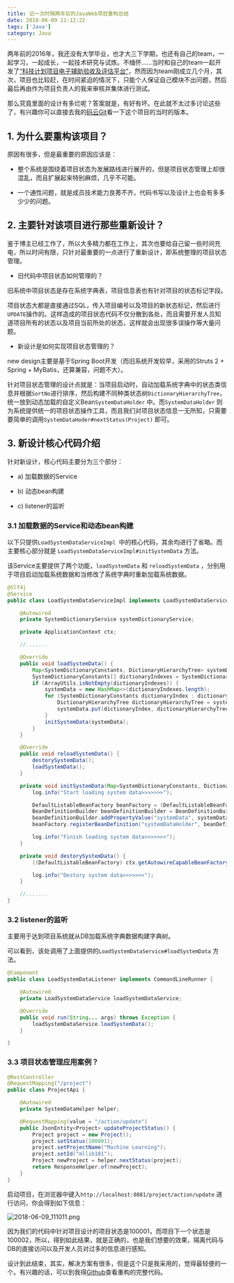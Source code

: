 ```yaml
---
title: 记一次时隔两年后的JavaWeb项目重构总结
date: 2018-06-09 11:12:22
tags: ['Java']
category: Java
---
```


两年前的2016年，我还没有大学毕业，也才大三下学期，也还有自己的team，一起学习，一起成长，一起技术研究与试炼。不缅怀……当时和自己的team一起开发了[“科技计划项目电子辅助验收及评估平台”](https://gitee.com/Zychaowill/steap)，然而因为team刚成立几个月，其次，项目也比较赶，在时间紧迫的情况下，只能个人保证自己模块不出问题，然后最后再由作为项目负责人的我来审核并集体进行测试。

那么究竟里面的设计有多烂呢？答案就是，有好有坏。在此就不太过多讨论这些了，有兴趣你可以直接去我的[码云Git](https://gitee.com/Zychaowill/steap)看一下这个项目的当时的版本。
<!-- more -->

## **1. 为什么要重构该项目？**

原因有很多，但是最重要的原因应该是：

- 整个系统是围绕着项目状态为发展路线进行展开的，但是项目状态管理上却很混乱，而且扩展起来特别麻烦，几乎不可能。

- 一个通性问题，就是成员技术能力良莠不齐，代码书写以及设计上也会有多多少少的问题。

## **2. 主要针对该项目进行那些重新设计？**

鉴于博主已经工作了，所以大多精力都在工作上，其次也要给自己留一些时间充电，所以时间有限，只针对最重要的一点进行了重新设计，即系统整理的项目状态管理。

- 旧代码中项目状态如何管理的？

旧系统中项目状态是存在系统字典表，项目信息表也有针对项目的状态标记字段。

项目状态大都是直接通过SQL，传入项目编号以及项目的新状态标记，然后进行` UPDATE `操作的。这样造成的项目状态代码不仅分散到各处，而且需要开发人员知道项目所有的状态以及项目当前所处的状态，这样就会出现很多误操作等大量问题。

- 新设计是如何实现项目状态管理的？

new design主要是基于Spring Boot开发（而旧系统开发较早，采用的Struts 2 + Spring + MyBatis，还算兼容，问题不大）。

针对项目状态管理的设计点就是：当项目启动时，自动加载系统字典中的状态类信息并根据`SortNo`进行排序，然后构建不同种类状态树` DictionaryHierarchyTree `，统一放到动态加载的自定义Bean` SystemDataHolder ` 中。而` SystemDataHolder ` 则为系统提供统一的项目状态操作工具，而且我们对项目状态信息一无所知，只需要要简单的调用` SystemDataHoder#nextStatus(Project) ` 即可。

## **3. 新设计核心代码介绍**

针对新设计，核心代码主要分为三个部分：

- a) 加载数据的Service

- b) 动态bean构建

- c) listener的监听

### **3.1 加载数据的Service和动态bean构建**

以下只提供`LoadSystemDataServiceImpl `中的核心代码，其余均进行了省略。而主要核心部分就是 ` LoadSystemDataServiceImpl#initSystemData ` 方法。

该Service主要提供了两个功能，` loadSystemData ` 和 ` reloadSystemData ` ，分别用于项目启动加载系统数据和当修改了系统字典时重新加载系统数据。

```Java
@Slf4j
@Service
public class LoadSystemDataServiceImpl implements LoadSystemDataService, ApplicationContextAware {

	@Autowired
	private SystemDictionaryService systemDictionaryService;

	private ApplicationContext ctx;

	//.......

	@Override
	public void loadSystemData() {
		Map<SystemDictionaryConstants, DictionaryHierarchyTree> systemData = null;
		SystemDictionaryConstants[] dictionaryIndexes = SystemDictionaryConstants.values();
		if (ArrayUtils.isNotEmpty(dictionaryIndexes)) {
			systemData = new HashMap<>(dictionaryIndexes.length);
			for (SystemDictionaryConstants dictionaryIndex : dictionaryIndexes) {
				DictionaryHierarchyTree dictionaryHierarchyTree = systemDictionaryService.getDictionaryHierarchyTree(dictionaryIndex.getCode());
				systemData.put(dictionaryIndex, dictionaryHierarchyTree);
			}
			initSystemData(systemData);
		}
	}

	@Override
	public void reloadSystemData() {
		destorySystemData();
		loadSystemData();
	}

	private void initSystemData(Map<SystemDictionaryConstants, DictionaryHierarchyTree> systemData) {
		log.info("Start loading system data>>>>>>>");

		DefaultListableBeanFactory beanFactory = (DefaultListableBeanFactory) ctx.getAutowireCapableBeanFactory();
		BeanDefinitionBuilder beanDefinitionBuilder = BeanDefinitionBuilder.genericBeanDefinition(SystemDataHolder.class);
		beanDefinitionBuilder.addPropertyValue("systemData", systemData);
		beanFactory.registerBeanDefinition("systemDataHolder", beanDefinitionBuilder.getBeanDefinition());

		log.info("Finish loading system data>>>>>>>");
	}

	private void destorySystemData() {
		((DefaultListableBeanFactory) ctx.getAutowireCapableBeanFactory()).removeBeanDefinition("systemDataHolder");

		log.info("Destory system data>>>>>>>");
	}

	//.......
}
```

### **3.2 listener的监听**

主要用于达到项目系统就从DB加载系统字典数据构建字典树。

可以看到，该处调用了上面提供的` LoadSystemDataService#loadSystemData ` 方法。

```Java
@Component
public class LoadSystemDataListener implements CommandLineRunner {

	@Autowired
	private LoadSystemDataService loadSystemDataService;

	@Override
	public void run(String... args) throws Exception {
		loadSystemDataService.loadSystemData();
	}

}
```

### **3.3 项目状态管理应用案例？**

```Java
@RestController
@RequestMapping("/project")
public class ProjectApi {

	@Autowired
	private SystemDataHelper helper;

	@RequestMapping(value = "/action/update")
	public JsonEntity<Project> updateProjectStatus() {
		Project project = new Project();
		project.setStatus(100001);
		project.setProjectName("Machine Learning");
		project.setId("mllib101");
		Project newProject = helper.nextStatus(project);
		return ResponseHelper.of(newProject);
	}
}
```

启动项目，在浏览器中键入` http://localhost:8081/project/action/update ` 进行访问，你会得到如下信息：

![2018-06-09_111011.png](https://github.com/buildupchao/ImgStore/blob/master/blog/2018-06-09-1.png?raw=true)


因为我们的代码中针对项目设计的项目状态是100001，而项目下一个状态是100002，所以，得到如此结果，就是正确的，也是我们想要的效果，隔离代码与DB的直接访问以及开发人员对过多的信息进行感知。

设计到此结束，其实，解决方案有很多，但是这个只是我采用的，觉得最轻便的一个。有兴趣的话，可以到我得[Github](https://github.com/buildupchao/Steapx)查看重构的完整代码。
